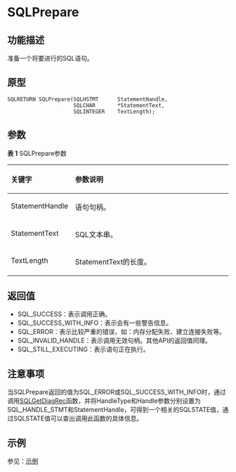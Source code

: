 # SQLPrepare<a name="ZH-CN_TOPIC_0242371452"></a>

## 功能描述<a name="zh-cn_topic_0238272898_zh-cn_topic_0237120428_zh-cn_topic_0059779125_s0d00013620f7443fb1bb6deca04314c8"></a>

准备一个将要进行的SQL语句。

## 原型<a name="zh-cn_topic_0238272898_zh-cn_topic_0237120428_zh-cn_topic_0059779125_s195bb50934b04608b371fd8329ab099b"></a>

```
SQLRETURN SQLPrepare(SQLHSTMT      StatementHandle,
                     SQLCHAR       *StatementText,
                     SQLINTEGER    TextLength);
```

## 参数<a name="zh-cn_topic_0238272898_zh-cn_topic_0237120428_zh-cn_topic_0059779125_s258e6631a7e74be6a4c3afe4dcc3bbc0"></a>

**表 1**  SQLPrepare参数

<a name="zh-cn_topic_0238272898_zh-cn_topic_0237120428_zh-cn_topic_0059779125_t33ff90a7a6b74897ab86f9751d4c5275"></a>
<table><thead align="left"><tr id="zh-cn_topic_0238272898_zh-cn_topic_0237120428_zh-cn_topic_0059779125_rc5971abfc7ad454b82d4ec1fa4a5a3d2"><th class="cellrowborder" valign="top" width="23.27%" id="mcps1.2.3.1.1"><p id="zh-cn_topic_0238272898_zh-cn_topic_0237120428_zh-cn_topic_0059779125_a99b3a615915a4e6fadf9098f3ca827f3"><a name="zh-cn_topic_0238272898_zh-cn_topic_0237120428_zh-cn_topic_0059779125_a99b3a615915a4e6fadf9098f3ca827f3"></a><a name="zh-cn_topic_0238272898_zh-cn_topic_0237120428_zh-cn_topic_0059779125_a99b3a615915a4e6fadf9098f3ca827f3"></a><strong id="zh-cn_topic_0238272898_zh-cn_topic_0237120428_zh-cn_topic_0059779125_a6a69571d09d44f4f925ba0681ef0ee34"><a name="zh-cn_topic_0238272898_zh-cn_topic_0237120428_zh-cn_topic_0059779125_a6a69571d09d44f4f925ba0681ef0ee34"></a><a name="zh-cn_topic_0238272898_zh-cn_topic_0237120428_zh-cn_topic_0059779125_a6a69571d09d44f4f925ba0681ef0ee34"></a>关键字</strong></p>
</th>
<th class="cellrowborder" valign="top" width="76.73%" id="mcps1.2.3.1.2"><p id="zh-cn_topic_0238272898_zh-cn_topic_0237120428_zh-cn_topic_0059779125_a76ec10478d09482189849545c24624e7"><a name="zh-cn_topic_0238272898_zh-cn_topic_0237120428_zh-cn_topic_0059779125_a76ec10478d09482189849545c24624e7"></a><a name="zh-cn_topic_0238272898_zh-cn_topic_0237120428_zh-cn_topic_0059779125_a76ec10478d09482189849545c24624e7"></a><strong id="zh-cn_topic_0238272898_zh-cn_topic_0237120428_zh-cn_topic_0059779125_ac70d7a582bc74080bf82d7b324923371"><a name="zh-cn_topic_0238272898_zh-cn_topic_0237120428_zh-cn_topic_0059779125_ac70d7a582bc74080bf82d7b324923371"></a><a name="zh-cn_topic_0238272898_zh-cn_topic_0237120428_zh-cn_topic_0059779125_ac70d7a582bc74080bf82d7b324923371"></a>参数说明</strong></p>
</th>
</tr>
</thead>
<tbody><tr id="zh-cn_topic_0238272898_zh-cn_topic_0237120428_zh-cn_topic_0059779125_r1efc1d51b2d142d4822ebd4a97c02217"><td class="cellrowborder" valign="top" width="23.27%" headers="mcps1.2.3.1.1 "><p id="zh-cn_topic_0238272898_zh-cn_topic_0237120428_zh-cn_topic_0059779125_a9e4c5c491a90471bacc88a38be62bde1"><a name="zh-cn_topic_0238272898_zh-cn_topic_0237120428_zh-cn_topic_0059779125_a9e4c5c491a90471bacc88a38be62bde1"></a><a name="zh-cn_topic_0238272898_zh-cn_topic_0237120428_zh-cn_topic_0059779125_a9e4c5c491a90471bacc88a38be62bde1"></a>StatementHandle</p>
</td>
<td class="cellrowborder" valign="top" width="76.73%" headers="mcps1.2.3.1.2 "><p id="zh-cn_topic_0238272898_zh-cn_topic_0237120428_zh-cn_topic_0059779125_ab23b5b1aa19a4cd69b0fa82ee6098ac3"><a name="zh-cn_topic_0238272898_zh-cn_topic_0237120428_zh-cn_topic_0059779125_ab23b5b1aa19a4cd69b0fa82ee6098ac3"></a><a name="zh-cn_topic_0238272898_zh-cn_topic_0237120428_zh-cn_topic_0059779125_ab23b5b1aa19a4cd69b0fa82ee6098ac3"></a>语句句柄。</p>
</td>
</tr>
<tr id="zh-cn_topic_0238272898_zh-cn_topic_0237120428_zh-cn_topic_0059779125_rf6322af53ba14f53adb5cc47a1243cb6"><td class="cellrowborder" valign="top" width="23.27%" headers="mcps1.2.3.1.1 "><p id="zh-cn_topic_0238272898_zh-cn_topic_0237120428_zh-cn_topic_0059779125_a1f11f77d7f3141aca8078f349dcdcfab"><a name="zh-cn_topic_0238272898_zh-cn_topic_0237120428_zh-cn_topic_0059779125_a1f11f77d7f3141aca8078f349dcdcfab"></a><a name="zh-cn_topic_0238272898_zh-cn_topic_0237120428_zh-cn_topic_0059779125_a1f11f77d7f3141aca8078f349dcdcfab"></a>StatementText</p>
</td>
<td class="cellrowborder" valign="top" width="76.73%" headers="mcps1.2.3.1.2 "><p id="zh-cn_topic_0238272898_zh-cn_topic_0237120428_zh-cn_topic_0059779125_ad725bfcd68d64d5287f3e274ae3de05a"><a name="zh-cn_topic_0238272898_zh-cn_topic_0237120428_zh-cn_topic_0059779125_ad725bfcd68d64d5287f3e274ae3de05a"></a><a name="zh-cn_topic_0238272898_zh-cn_topic_0237120428_zh-cn_topic_0059779125_ad725bfcd68d64d5287f3e274ae3de05a"></a>SQL文本串。</p>
</td>
</tr>
<tr id="zh-cn_topic_0238272898_zh-cn_topic_0237120428_zh-cn_topic_0059779125_r1167733a8d244dd28c8d61dca7701b63"><td class="cellrowborder" valign="top" width="23.27%" headers="mcps1.2.3.1.1 "><p id="zh-cn_topic_0238272898_zh-cn_topic_0237120428_zh-cn_topic_0059779125_aee502ca862d84f32b75cd44346fccb7e"><a name="zh-cn_topic_0238272898_zh-cn_topic_0237120428_zh-cn_topic_0059779125_aee502ca862d84f32b75cd44346fccb7e"></a><a name="zh-cn_topic_0238272898_zh-cn_topic_0237120428_zh-cn_topic_0059779125_aee502ca862d84f32b75cd44346fccb7e"></a>TextLength</p>
</td>
<td class="cellrowborder" valign="top" width="76.73%" headers="mcps1.2.3.1.2 "><p id="zh-cn_topic_0238272898_zh-cn_topic_0237120428_zh-cn_topic_0059779125_a5045345d83a94edaa87388429722a065"><a name="zh-cn_topic_0238272898_zh-cn_topic_0237120428_zh-cn_topic_0059779125_a5045345d83a94edaa87388429722a065"></a><a name="zh-cn_topic_0238272898_zh-cn_topic_0237120428_zh-cn_topic_0059779125_a5045345d83a94edaa87388429722a065"></a>StatementText的长度。</p>
</td>
</tr>
</tbody>
</table>

## 返回值<a name="zh-cn_topic_0238272898_zh-cn_topic_0237120428_zh-cn_topic_0059779125_s5a0422bedc334a4f88a22c60cb4ba293"></a>

-   SQL\_SUCCESS：表示调用正确。
-   SQL\_SUCCESS\_WITH\_INFO：表示会有一些警告信息。
-   SQL\_ERROR：表示比较严重的错误，如：内存分配失败、建立连接失败等。
-   SQL\_INVALID\_HANDLE：表示调用无效句柄。其他API的返回值同理。
-   SQL\_STILL\_EXECUTING：表示语句正在执行。

## 注意事项<a name="zh-cn_topic_0238272898_zh-cn_topic_0237120428_zh-cn_topic_0059779125_sb5b5132a364641b59ecf3f4a0b691616"></a>

当SQLPrepare返回的值为SQL\_ERROR或SQL\_SUCCESS\_WITH\_INFO时，通过调用[SQLGetDiagRec](SQLGetDiagRec.md)函数，并将HandleType和Handle参数分别设置为SQL\_HANDLE\_STMT和StatementHandle，可得到一个相关的SQLSTATE值，通过SQLSTATE值可以查出调用此函数的具体信息。

## 示例<a name="zh-cn_topic_0238272898_zh-cn_topic_0237120428_zh-cn_topic_0059779125_sbf766eb45a5e442094a561b3036a4205"></a>

参见：[示例](示例-2.md)
